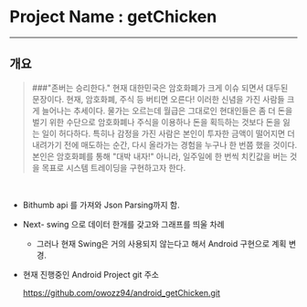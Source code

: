 # Project Name : getChicken
----------
## 개요

> ###"존버는 승리한다."
> 현재 대한민국은 암호화폐가 크게 이슈 되면서 대두된 문장이다.
> 현재, 암호화폐, 주식 등 버티면 오른다! 이러한 신념을 가진 사람들 크게 늘어나는 추세이다.
> 물가는 오르는데 월급은 그대로인 현대인들은 좀 더 돈을 벌기 위한 수단으로 암호화폐나 주식을 이용하나 돈을 획득하는 것보다 돈을 잃는 일이 허다하다.
> 특히나 감정을 가진 사람은 본인이 투자한 금액이 떨어지면 더 내려가기 전에 매도하는 순간, 다시 올라가는 경험을 누구나 한 번쯤 했을 것이다.
> 본인은 암호화폐를 통해 "대박 내자!" 아니라, 일주일에 한 번씩 치킨값을 버는 것을 목표로 시스템 트레이딩을 구현하고자 한다.

﻿
+ Bithumb api 를 가져와 Json Parsing까지 함.
+ Next- swing 으로 데이터 한개를 갖고와 그래프를 띄울 차례
  - 그러나 현재 Swing은 거의 사용되지 않는다고 해서 Android 구현으로 계획 변경.
+ 현재 진행중인 Android Project git 주소

  <https://github.com/owozz94/android_getChicken.git>
